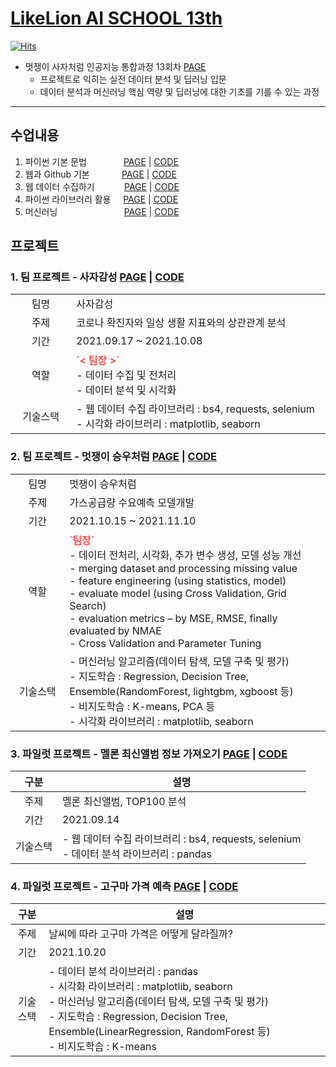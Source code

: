 # [LikeLion AI SCHOOL 13th](https://city1616.github.io/LikeLion_AI_SCHOOL_13th/)

[![Hits](https://hits.seeyoufarm.com/api/count/incr/badge.svg?url=https%3A%2F%2Fgithub.com%2Fcity1616%2FLikeLion_AI_SCHOOL_13th&count_bg=%23B552FF&title_bg=%23555555&icon=codecademy.svg&icon_color=%23E7E7E7&title=hits&edge_flat=false)](https://hits.seeyoufarm.com)

* 멋쟁이 사자처럼 인공지능 통합과정 13회차 [PAGE][LikeLion]
    * 프로젝트로 익히는 실전 데이터 분석 및 딥러닝 입문 
    * 데이터 분석과 머신러닝 핵심 역량 및 딥러닝에 대한 기초를 기를 수 있는 과정

---

## 수업내용

01. 파이썬 기본 문법 
&nbsp;&nbsp;&nbsp;&nbsp;&nbsp;&nbsp;&nbsp;&nbsp;&nbsp;&nbsp;&nbsp;&nbsp;&nbsp;
[PAGE][Python_Basic_Page] | [CODE][Python_Basic]
02. 웹과 Github 기본 
&nbsp;&nbsp;&nbsp;&nbsp;&nbsp;&nbsp;&nbsp;&nbsp;&nbsp;&nbsp;&nbsp;
[PAGE][Web_Page] | [CODE][Web]
03. 웹 데이터 수집하기 
&nbsp;&nbsp;&nbsp;&nbsp;&nbsp;&nbsp;&nbsp;&nbsp;&nbsp;&nbsp;
[PAGE][Web_Data_Page] | [CODE][Web_Data]
04. 파이썬 라이브러리 활용 
&nbsp;&nbsp;&nbsp;
[PAGE][Python_Library_Page] | [CODE][Python_Library]
05. 머신러닝 
&nbsp;&nbsp;&nbsp;&nbsp;&nbsp;&nbsp;&nbsp;&nbsp;&nbsp;&nbsp;&nbsp;&nbsp;&nbsp;&nbsp;&nbsp;&nbsp;&nbsp;&nbsp;&nbsp;&nbsp;&nbsp;&nbsp;&nbsp;&nbsp;&nbsp;
[PAGE][ML_Page] | [CODE][ML]

## 프로젝트

### 1. 팀 프로젝트 - 사자감성 [PAGE][Team_Project_Page_01] | [CODE][Team_Project_01]

<table>
    <tr>
        <td width="150"; align="center";>팀명</td>
        <td width = "700">사자감성</td>
    </tr>
    <tr>
        <td align="center">주제</td>
        <td>코로나 확진자와 일상 생활 지표와의 상관관계 분석</td>
    </tr>
    <tr>
        <td align="center">기간</td>
        <td>2021.09.17 ~ 2021.10.08</td>
    </tr>
     <tr>
        <td align="center">역할</td>
        <td>
            <span style="color:red">`< 팀장 >`</span><br>
            - 데이터 수집 및 전처리<br>
            - 데이터 분석 및 시각화
        </td>
    </tr>
     <tr>
        <td align="center">기술스택</td>
        <td>
            - 웹 데이터 수집 라이브러리 : bs4, requests, selenium<br>
            - 시각화 라이브러리 : matplotlib, seaborn
        </td>
    </tr>
</table>


### 2. 팀 프로젝트 - 멋쟁이 승우처럼 [PAGE][Team_Project_Page_02] | [CODE][Team_Project_02]

<table>
    <tr>
        <td width="150"; align="center";>팀명</td>
        <td width = "700">멋쟁이 승우처럼</td>
    </tr>
    <tr>
        <td align="center">주제</td>
        <td>가스공급량 수요예측 모델개발</td>
    </tr>
    <tr>
        <td align="center">기간</td>
        <td>2021.10.15 ~ 2021.11.10</td>
    </tr>
     <tr>
        <td align="center">역할</td>
        <td>
            <span style="color:red">`팀장`</span><br>
            - 데이터 전처리, 시각화, 추가 변수 생성, 모델 성능 개선<br>
            - merging dataset and processing missing value<br>
            - feature engineering (using statistics, model)<br>
            - evaluate model (using Cross Validation, Grid Search)<br>
            - evaluation metrics – by MSE, RMSE, finally evaluated by NMAE<br>
            - Cross Validation and Parameter Tuning
        </td>
    </tr>
     <tr>
        <td align="center">기술스택</td>
        <td>
            - 머신러닝 알고리즘(데이터 탐색, 모델 구축 및 평가)<br>
            - 지도학습 : Regression, Decision Tree, Ensemble(RandomForest, lightgbm, xgboost 등)<br>
            - 비지도학습 : K-means, PCA 등<br>
            - 시각화 라이브러리 : matplotlib, seaborn
        </td>
    </tr>
</table>

### 3. 파일럿 프로젝트 - 멜론 최신앨범 정보 가져오기 [PAGE][Project_Page_01] | [CODE][Project_01]

|   구분   |설명                                |
|:--------:|------------------------------------|
|   주제   |멜론 최신앨범, TOP100 분석          |
|   기간   |2021.09.14                          |
| 기술스택 |- 웹 데이터 수집 라이브러리 : bs4, requests, selenium<br>- 데이터 분석 라이브러리 : pandas                        |

### 4. 파일럿 프로젝트 - 고구마 가격 예측 [PAGE][Project_Page_02] | [CODE][Project_02]

|   구분   |설명                                          |
|:--------:|----------------------------------------------|
|   주제   |날씨에 따라 고구마 가격은 어떻게 달라질까?    |
|   기간   |2021.10.20                                    |
| 기술스택 |- 데이터 분석 라이브러리 : pandas<br>- 시각화 라이브러리 : matplotlib, seaborn<br>- 머신러닝 알고리즘(데이터 탐색, 모델 구축 및 평가)<br>- 지도학습 : Regression, Decision Tree, Ensemble(LinearRegression, RandomForest 등)<br>- 비지도학습 : K-means                                      |


[LikeLion]: https://k-digital.likelion.net/77be1778-792c-49a1-ab33-684b42b1ed26

[Base_Path]: https://city1616.github.io/LikeLion_AI_SCHOOL_13th/

[Python_Basic]: https://github.com/city1616/LikeLion_AI_SCHOOL_13th/tree/master/01.%20파이썬%20기본%20문법
[Web]: https://github.com/city1616/LikeLion_AI_SCHOOL_13th/tree/master/02.%20웹과%20Github%20기본
[Web_Data]: https://github.com/city1616/LikeLion_AI_SCHOOL_13th/tree/master/03.%20웹%20데이터%20수집하기
[Python_Library]: https://github.com/city1616/LikeLion_AI_SCHOOL_13th/tree/master/04.%20파이썬%20라이브러리%20활용
[ML]: https://github.com/city1616/LikeLion_AI_SCHOOL_13th/tree/master/05.%20머신러닝

[Team_Project_01]: https://github.com/city1616/LikeLion_AI_SCHOOL_13th/tree/master/팀%20프로젝트%20-%20사자감성
[Team_Project_02]: https://github.com/city1616/LikeLion_AI_SCHOOL_13th/tree/master/팀%20프로젝트%20-%20멋쟁이%20승우처럼
[Project_01]: https://github.com/city1616/LikeLion_AI_SCHOOL_13th/tree/master/파일럿%20프로젝트%20-%20멜론%20최신앨범%20정보%20가져오기
[Project_02]: https://github.com/city1616/LikeLion_AI_SCHOOL_13th/tree/master/파일럿%20프로젝트%20-%20고구마%20가격%20예측

[Python_Basic_Page]: https://city1616.github.io/LikeLion_AI_SCHOOL_13th/01.%20파이썬%20기본%20문법/
[Web_Page]: https://city1616.github.io/LikeLion_AI_SCHOOL_13th/02.%20웹과%20Github%20기본/
[Web_Data_Page]: https://city1616.github.io/LikeLion_AI_SCHOOL_13th/03.%20웹%20데이터%20수집하기/
[Python_Library_Page]: https://city1616.github.io/LikeLion_AI_SCHOOL_13th/04.%20파이썬%20라이브러리%20활용/
[ML_Page]: https://city1616.github.io/LikeLion_AI_SCHOOL_13th/05.%20머신러닝/

[Team_Project_Page_01]: https://city1616.github.io/LikeLion_AI_SCHOOL_13th/팀%20프로젝트%20-%20사자감성/
[Team_Project_Page_02]: https://city1616.github.io/LikeLion_AI_SCHOOL_13th/팀%20프로젝트%20-%20멋쟁이%20승우처럼/
[Project_Page_01]: https://city1616.github.io/LikeLion_AI_SCHOOL_13th/파일럿%20프로젝트%20-%20멜론%20최신앨범%20정보%20가져오기/
[Project_Page_02]: https://city1616.github.io/LikeLion_AI_SCHOOL_13th/파일럿%20프로젝트%20-%20고구마%20가격%20예측/



<!--
[//]: # (
🔗🔍💾✏️📝📕📘📗📙📓📔📒✏️📌📎👉
1.CODE LION
*일단 만드는 PYTHON
*[기초] 같이 푸는 PYTHON
*[심화] 같이 푸는 PYTHON
2.PYTHON BASIC
Contents
*수업내용](#수업내용)
*프로젝트](#프로젝트)
*사자감성](#)
*사자감성](#)
*사자감성](#)
*사자감성](#)
)

<mark style='background-color: #dcffe4'> 연한 초록 </mark>
<mark style='background-color: #ffdce0'> 연한 빨강 </mark>
<mark style='background-color: #fff5b1'> 연한 노랑 </mark>
<mark style='background-color: #f1f8ff'> 연한 파랑 </mark>
<mark style='background-color: #f5f0ff'> 연한 보라 </mark>
<mark style='background-color: #f6f8fa'> 연한 회색 </mark>


* 주제 : 코로나 확진자와 일상 생활 지표와의 상관관계 분석
* 기간 : 2021.09.17 ~ 2021.10.08
* 역할 : <span style="color:red">`팀장`</span>
    * 데이터 수집 및 전처리
    * 데이터 분석 및 시각화
* 기술스택
    * 웹 데이터 수집 라이브러리 : bs4, requests, selenium
    * 시각화 라이브러리 : matplotlib, seaborn
    
|   구분   |설명                                                 |
|:-------:|----------------------------------------------------|
|   팀명   |사자감성                                              |
|   주제   |코로나 확진자와 일상 생활 지표와의 상관관계 분석                |
|   기간   |2021.09.17 ~ 2021.10.08                             |
|   역할   |<span style="color:red">`팀장`</span></br>- 데이터 수집 및 전처리</br>- 데이터 분석 및 시각화                                         |
| 기술스택 |- 웹 데이터 수집 라이브러리 : bs4, requests, selenium</br>- 시각화 라이브러리 : matplotlib, seaborn                                 |

* 주제 : 가스공급량 수요예측 모델개발
* 기간 : 2021.10.15 ~ 2021.11.10
* 역할 : <span style="color:red">`팀장`</span>
    * 데이터 전처리, 시각화, 추가 변수 생성, 모델 성능 개선
    * merging dataset and processing missing value
    * feature engineering (using statistics, model)
    * evaluate model (using Cross Validation, Grid Search)
    * evaluation metrics – by MSE, RMSE, finally evaluated by NMAE
    * Cross Validation and Parameter Tuning
* 기술스택
    *  머신러닝 알고리즘(데이터 탐색, 모델 구축 및 평가)
        * 지도학습 : Regression, Decision Tree, Ensemble(RandomForest, lightgbm, xgboost 등)
        * 비지도학습 : K-means, PCA 등
    * 시각화 라이브러리 : matplotlib, seaborn

|   구분   |설명                                |
|:--------:|------------------------------------|
|   팀명   |멋쟁이 승우처럼                     |
|   주제   |가스공급량 수요예측 모델개발        |
|   기간   |2021.10.15 ~ 2021.11.10             |
|   역할   |<span style="color:red">`팀장`</span><br>- 데이터 전처리, 시각화, 추가 변수 생성, 모델 성능 개선<br>- merging dataset and processing missing value<br>- feature engineering (using statistics, model)<br>- evaluate model (using Cross Validation, Grid Search)<br>- evaluation metrics – by MSE, RMSE, finally evaluated by NMAE<br>- Cross Validation and Parameter Tuning|
| 기술스택 |- 머신러닝 알고리즘(데이터 탐색, 모델 구축 및 평가)<br>- 지도학습 : Regression, Decision Tree, Ensemble(RandomForest, lightgbm, xgboost 등)<br>- 비지도학습 : K-means, PCA 등<br>- 시각화 라이브러리 : matplotlib, seaborn|
    
* 주제 : 멜론 최신앨범, TOP100 분석
* 기간 : 2021.09.14
* 기술스택
    * 웹 데이터 수집 라이브러리 : bs4, requests, selenium
    * 데이터 분석 라이브러리 : pandas
    
* 주제 : 날씨에 따라 고구마 가격은 어떻게 달라질까?
* 기간 : 2021.10.20
* 기술스택
    * 데이터 분석 라이브러리 : pandas
    * 시각화 라이브러리 : matplotlib, seaborn
    * 머신러닝 알고리즘(데이터 탐색, 모델 구축 및 평가)
        * 지도학습 : Regression, Decision Tree, Ensemble(RandomForest, lightgbm, xgboost 등)
        * 비지도학습 : K-means

<div>
    <table border = 1>
        <tr>
            <td><div>hello</div></td>
            <td>1</td>
        </tr>
        <tr>
            <td><div align = "center">first commit</div></td>
            <td><div align = "left">- 머신러닝 알고리즘(데이터 탐색, 모델 구축 및 평가)</br>- 지도학습 : Regression, Decision Tree, Ensemble(RandomForest, lightgbm, xgboost 등)</br>- 비지도학습 : K-means, PCA 등</br>- 시각화 라이브러리 : matplotlib, seaborn</div></td>
        </tr>
    </table>
</div>

<details>
<summary>접기/펼치기 버튼</summary>
<div markdown="1">

|제목|내용|
|--|--|
|1|1|
|2|10|

</div>
</details>

-->













